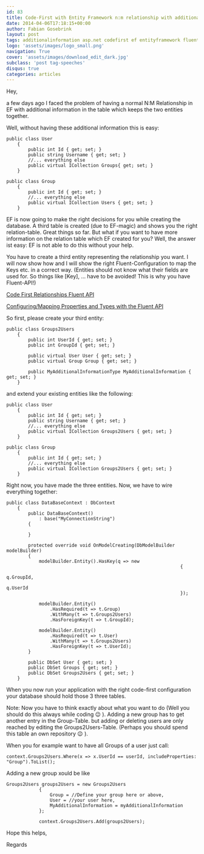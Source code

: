 ```yaml
---
id: 83
title: Code-First with Entity Framework n:m relationship with additional information
date: 2014-04-06T17:18:15+00:00
author: Fabian Gosebrink
layout: post
tags: additionalinformation asp.net codefirst ef entityframework fluentapi relationships 
logo: 'assets/images/logo_small.png'
navigation: True
cover: 'assets/images/download_edit_dark.jpg'
subclass: 'post tag-speeches'
disqus: true
categories: articles
---
```


Hey,

a few days ago I faced the problem of having a normal N:M Relationship in EF with additional information in the table which keeps the two entities together.

Well, without having these additional information this is easy:

<pre><code class="cs">public class User
    {
        public int Id { get; set; }
        public string Username { get; set; }
        //... everything else
        public virtual ICollection Groups{ get; set; }
    }
</code></pre>

<pre><code class="cs">public class Group
    {
        public int Id { get; set; }
        //... everything else
        public virtual ICollection Users { get; set; }
    }
</code></pre>

EF is now going to make the right decisions for you while creating the database. A third table is created (due to EF-magic) and shows you the right relation-table. Great things so far. But what if you want to have more information on the relation table which EF created for you? Well, the answer ist easy: EF is not able to do this without your help.

You have to create a third entity representing the relationship you want. I will now show how and I will show the right Fluent-Configuration to map the Keys etc. in a correct way. (Entities should not know what their fields are used for. So things like [Key], &#8230; have to be avoided! This is why you have Fluent-API!)

<a title="Code First Relationships Fluent API" href="http://msdn.microsoft.com/en-us/data/hh134698.aspx" target="_blank">Code First Relationships Fluent API</a>
  
<a title="Configuring/Mapping Properties and Types with the Fluent API" href="http://msdn.microsoft.com/en-us/data/jj591617.aspx" target="_blank">Configuring/Mapping Properties and Types with the Fluent API</a>

So first, please create your third entity:

<pre><code class="cs">public class Groups2Users
    {
        public int UserId { get; set; }
        public int GroupId { get; set; }

        public virtual User User { get; set; }
        public virtual Group Group { get; set; }

        public MyAdditionalInformationType MyAdditionalInformation { get; set; }
    }
</code></pre>

and extend your existing entities like the following:

<pre><code class="cs">public class User
    {
        public int Id { get; set; }
        public string Username { get; set; }
        //... everything else
        public virtual ICollection Groups2Users { get; set; }
    }
</code></pre>

<pre><code class="cs">public class Group
    {
        public int Id { get; set; }
        //... everything else
        public virtual ICollection Groups2Users { get; set; }
    }
</code></pre>

Right now, you have made the three entities. Now, we have to wire everything together:

<pre><code class="cs">public class DataBaseContext : DbContext
    {
        public DataBaseContext()
            : base("MyConnectionString")
        {

        }

        protected override void OnModelCreating(DbModelBuilder modelBuilder)
        {
            modelBuilder.Entity().HasKey(q => new
                                                                {
                                                                    q.GroupId,
                                                                    q.UserId
                                                                });

            modelBuilder.Entity()
                .HasRequired(t => t.Group)
                .WithMany(t => t.Groups2Users)
                .HasForeignKey(t => t.GroupId);

            modelBuilder.Entity()
                .HasRequired(t => t.User)
                .WithMany(t => t.Groups2Users)
                .HasForeignKey(t => t.UserId);
        }

        public DbSet User { get; set; }
        public DbSet Groups { get; set; }
        public DbSet Groups2Users { get; set; }
    }
</code></pre>

When you now run your application with the right code-first configuration your database should hold those 3 three tables.

Note: Now you have to think exactly about what you want to do (Well you should do this always while coding 😉 ). Adding a new group has to get another entry in the Group-Table. but adding or deleting users are only reached by editing the Groups2Users-Table. (Perhaps you should spend this table an own repository 😉 ).

When you for example want to have all Groups of a user just call:

<pre><code class="cs">context.Groups2Users.Where(x => x.UserId == userId, includeProperties: "Group").ToList();
</code></pre>

Adding a new group xould be like

<pre><code class="cs">Groups2Users groups2Users = new Groups2Users
            {
                Group = //Define your group here or above,
                User = //your user here,
                MyAdditionalInformation = myAdditionalInformation 
            };

            context.Groups2Users.Add(groups2Users);
</code></pre>

Hope this helps,

Regards
